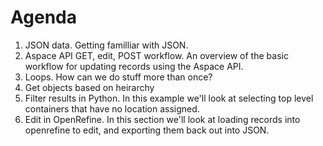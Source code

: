 # Agenda

1. JSON data. Getting familliar with JSON.
2. Aspace API GET, edit, POST workflow. An overview of the basic workflow for updating records using the Aspace API.
3. Loops. How can we do stuff more than once?
4. Get objects based on heirarchy
5. Filter results in Python. In this example we'll look at selecting top level containers that have no location assigned.
6. Edit in OpenRefine. In this section we'll look at loading records into openrefine to edit, and exporting them back out into JSON.
